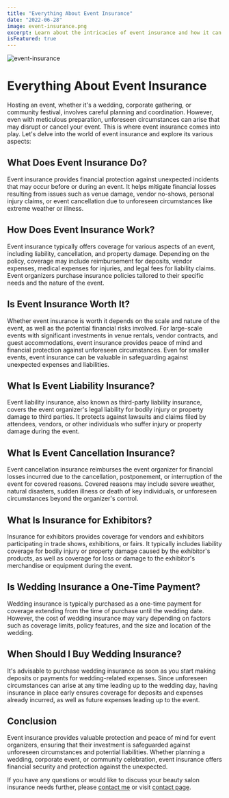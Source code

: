 ```yaml
---
title: "Everything About Event Insurance"
date: "2022-06-28"
image: event-insurance.png
excerpt: Learn about the intricacies of event insurance and how it can protect your next gathering.
isFeatured: true
---
```


![event-insurance](event-insurance.png "event-insurance")

# Everything About Event Insurance

Hosting an event, whether it's a wedding, corporate gathering, or community festival, involves careful planning and coordination. However, even with meticulous preparation, unforeseen circumstances can arise that may disrupt or cancel your event. This is where event insurance comes into play. Let's delve into the world of event insurance and explore its various aspects:

## What Does Event Insurance Do?

Event insurance provides financial protection against unexpected incidents that may occur before or during an event. It helps mitigate financial losses resulting from issues such as venue damage, vendor no-shows, personal injury claims, or event cancellation due to unforeseen circumstances like extreme weather or illness.

## How Does Event Insurance Work?

Event insurance typically offers coverage for various aspects of an event, including liability, cancellation, and property damage. Depending on the policy, coverage may include reimbursement for deposits, vendor expenses, medical expenses for injuries, and legal fees for liability claims. Event organizers purchase insurance policies tailored to their specific needs and the nature of the event.

## Is Event Insurance Worth It?

Whether event insurance is worth it depends on the scale and nature of the event, as well as the potential financial risks involved. For large-scale events with significant investments in venue rentals, vendor contracts, and guest accommodations, event insurance provides peace of mind and financial protection against unforeseen circumstances. Even for smaller events, event insurance can be valuable in safeguarding against unexpected expenses and liabilities.

## What Is Event Liability Insurance?

Event liability insurance, also known as third-party liability insurance, covers the event organizer's legal liability for bodily injury or property damage to third parties. It protects against lawsuits and claims filed by attendees, vendors, or other individuals who suffer injury or property damage during the event.

## What Is Event Cancellation Insurance?

Event cancellation insurance reimburses the event organizer for financial losses incurred due to the cancellation, postponement, or interruption of the event for covered reasons. Covered reasons may include severe weather, natural disasters, sudden illness or death of key individuals, or unforeseen circumstances beyond the organizer's control.

## What Is Insurance for Exhibitors?

Insurance for exhibitors provides coverage for vendors and exhibitors participating in trade shows, exhibitions, or fairs. It typically includes liability coverage for bodily injury or property damage caused by the exhibitor's products, as well as coverage for loss or damage to the exhibitor's merchandise or equipment during the event.

## Is Wedding Insurance a One-Time Payment?

Wedding insurance is typically purchased as a one-time payment for coverage extending from the time of purchase until the wedding date. However, the cost of wedding insurance may vary depending on factors such as coverage limits, policy features, and the size and location of the wedding.

## When Should I Buy Wedding Insurance?

It's advisable to purchase wedding insurance as soon as you start making deposits or payments for wedding-related expenses. Since unforeseen circumstances can arise at any time leading up to the wedding day, having insurance in place early ensures coverage for deposits and expenses already incurred, as well as future expenses leading up to the event.

## Conclusion

Event insurance provides valuable protection and peace of mind for event organizers, ensuring that their investment is safeguarded against unforeseen circumstances and potential liabilities. Whether planning a wedding, corporate event, or community celebration, event insurance offers financial security and protection against the unexpected.

If you have any questions or would like to discuss your beauty salon insurance needs further, please [contact me](/contact) or visit [contact page](/contact).
